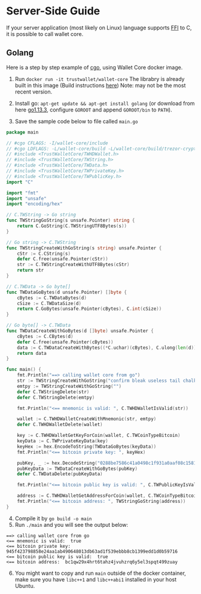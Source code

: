 # Server-Side Guide

If your server application (most likely on Linux) language supports
[FFI](https://en.wikipedia.org/wiki/Foreign_function_interface) to C, it is
possible to call wallet core.

## Golang

Here is a step by step example of [cgo](https://golang.org/cmd/cgo/), using
Wallet Core docker image.

1. Run `docker run -it trustwallet/wallet-core` The librabry is already built in
   this image (Build instructions [here](building.md)) Note: may not be the most
   recent version.

2. Install go: `apt-get update && apt-get install golang` (or download from here
   [go1.13.3](https://dl.google.com/go/go1.13.3.linux-amd64.tar.gz), configure
   `GOROOT` and append `GOROOT/bin` to `PATH`).
3. Save the sample code below to file called `main.go`

```go
package main

// #cgo CFLAGS: -I/wallet-core/include
// #cgo LDFLAGS: -L/wallet-core/build -L/wallet-core/build/trezor-crypto -lTrustWalletCore -lprotobuf -lTrezorCrypto -lc++ -lm
// #include <TrustWalletCore/TWHDWallet.h>
// #include <TrustWalletCore/TWString.h>
// #include <TrustWalletCore/TWData.h>
// #include <TrustWalletCore/TWPrivateKey.h>
// #include <TrustWalletCore/TWPublicKey.h>
import "C"

import "fmt"
import "unsafe"
import "encoding/hex"

// C.TWString -> Go string
func TWStringGoString(s unsafe.Pointer) string {
	return C.GoString(C.TWStringUTF8Bytes(s))
}

// Go string -> C.TWString
func TWStringCreateWithGoString(s string) unsafe.Pointer {
	cStr := C.CString(s)
	defer C.free(unsafe.Pointer(cStr))
	str := C.TWStringCreateWithUTF8Bytes(cStr)
	return str
}

// C.TWData -> Go byte[]
func TWDataGoBytes(d unsafe.Pointer) []byte {
	cBytes := C.TWDataBytes(d)
	cSize := C.TWDataSize(d)
	return C.GoBytes(unsafe.Pointer(cBytes), C.int(cSize))
}

// Go byte[] -> C.TWData
func TWDataCreateWithGoBytes(d []byte) unsafe.Pointer {
	cBytes := C.CBytes(d)
	defer C.free(unsafe.Pointer(cBytes))
	data := C.TWDataCreateWithBytes((*C.uchar)(cBytes), C.ulong(len(d)))
	return data
}

func main() {
	fmt.Println("==> calling wallet core from go")
	str := TWStringCreateWithGoString("confirm bleak useless tail chalk destroy horn step bulb genuine attract split")
	emtpy := TWStringCreateWithGoString("")
	defer C.TWStringDelete(str)
	defer C.TWStringDelete(emtpy)

	fmt.Println("<== mnemonic is valid: ", C.TWHDWalletIsValid(str))

	wallet := C.TWHDWalletCreateWithMnemonic(str, emtpy)
	defer C.TWHDWalletDelete(wallet)

	key := C.TWHDWalletGetKeyForCoin(wallet, C.TWCoinTypeBitcoin)
	keyData := C.TWPrivateKeyData(key)
	keyHex := hex.EncodeToString(TWDataGoBytes(keyData))
	fmt.Println("<== bitcoin private key: ", keyHex)

	pubKey, _ := hex.DecodeString("0288be7586c41a0498c1f931a0aaf08c15811ee2651a5fe0fa213167dcaba59ae8")
	pubKeyData := TWDataCreateWithGoBytes(pubKey)
	defer C.TWDataDelete(pubKeyData)

	fmt.Println("<== bitcoin public key is valid: ", C.TWPublicKeyIsValid(pubKeyData, C.TWPublicKeyTypeSECP256k1))

	address := C.TWHDWalletGetAddressForCoin(wallet, C.TWCoinTypeBitcoin)
	fmt.Println("<== bitcoin address: ", TWStringGoString(address))
}
```

4. Compile it by `go build -o main`
5. Run `./main` and you will see the output below:

```shell
==> calling wallet core from go
<== mnemonic is valid:  true
<== bitcoin private key:  945f423798858e24aa1ab490648013db63ad1f539ebbb8cb1399edd1d0b59716
<== bitcoin public key is valid:  true
<== bitcoin address:  bc1qw29x4hrt6tahz4jvuhzrq6y5el3spqt499zuay
```

6. You might want to copy and run `main` outside of the docker container, make
   sure you have `libc++1` and `libc++abi1` installed in your host Ubuntu.
